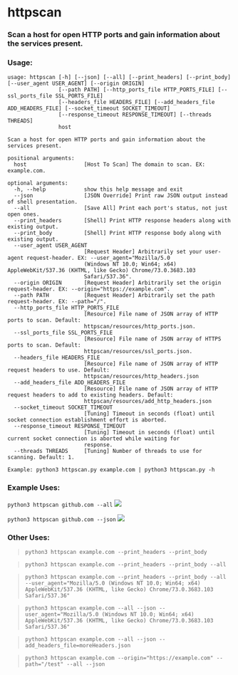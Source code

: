 # httpscan
 
### Scan a host for open HTTP ports and gain information about the services present.

### Usage:

```
usage: httpscan [-h] [--json] [--all] [--print_headers] [--print_body] [--user_agent USER_AGENT] [--origin ORIGIN]
                [--path PATH] [--http_ports_file HTTP_PORTS_FILE] [--ssl_ports_file SSL_PORTS_FILE]
                [--headers_file HEADERS_FILE] [--add_headers_file ADD_HEADERS_FILE] [--socket_timeout SOCKET_TIMEOUT]
                [--response_timeout RESPONSE_TIMEOUT] [--threads THREADS]
                host

Scan a host for open HTTP ports and gain information about the services present.

positional arguments:
  host                  [Host To Scan] The domain to scan. EX: example.com.

optional arguments:
  -h, --help            show this help message and exit
  --json                [JSON Override] Print raw JSON output instead of shell presentation.
  --all                 [Save All] Print each port's status, not just open ones.
  --print_headers       [Shell] Print HTTP response headers along with existing output.
  --print_body          [Shell] Print HTTP response body along with existing output.
  --user_agent USER_AGENT
                        [Request Header] Arbitrarily set your user-agent request-header. EX: --user_agent="Mozilla/5.0
                        (Windows NT 10.0; Win64; x64) AppleWebKit/537.36 (KHTML, like Gecko) Chrome/73.0.3683.103
                        Safari/537.36".
  --origin ORIGIN       [Request Header] Arbitrarily set the origin request-header. EX: --origin="https://example.com".
  --path PATH           [Request Header] Arbitrarily set the path request-header. EX: --path="/".
  --http_ports_file HTTP_PORTS_FILE
                        [Resource] File name of JSON array of HTTP ports to scan. Default:
                        httpscan/resources/http_ports.json.
  --ssl_ports_file SSL_PORTS_FILE
                        [Resource] File name of JSON array of HTTPS ports to scan. Default:
                        httpscan/resources/ssl_ports.json.
  --headers_file HEADERS_FILE
                        [Resource] File name of JSON array of HTTP request headers to use. Default:
                        httpscan/resources/http_headers.json
  --add_headers_file ADD_HEADERS_FILE
                        [Resource] File name of JSON array of HTTP request headers to add to existing headers. Default:
                        httpscan/resources/add_http_headers.json
  --socket_timeout SOCKET_TIMEOUT
                        [Tuning] Timeout in seconds (float) until socket connection establishment effort is aborted.
  --response_timeout RESPONSE_TIMEOUT
                        [Tuning] Timeout in seconds (float) until current socket connection is aborted while waiting for
                        response.
  --threads THREADS     [Tuning] Number of threads to use for scanning. Default: 1.

Example: python3 httpscan.py example.com | python3 httpscan.py -h
```


### Example Uses:

`python3 httpscan github.com --all`
![](https://github.com/hostinfodev/httpscan/blob/main/img/all.png?raw=true)

`python3 httpscan github.com --json`
![](https://github.com/hostinfodev/httpscan/blob/main/img/json.png?raw=true)

### Other Uses:

> `python3 httpscan example.com --print_headers --print_body`

> `python3 httpscan example.com --print_headers --print_body --all`

> `python3 httpscan example.com --print_headers --print_body --all --user_agent="Mozilla/5.0 (Windows NT 10.0; Win64; x64) AppleWebKit/537.36 (KHTML, like Gecko) Chrome/73.0.3683.103 Safari/537.36"`

> `python3 httpscan example.com --all --json --user_agent="Mozilla/5.0 (Windows NT 10.0; Win64; x64) AppleWebKit/537.36 (KHTML, like Gecko) Chrome/73.0.3683.103 Safari/537.36"`

> `python3 httpscan example.com --all --json --add_headers_file=moreHeaders.json`

> `python3 httpscan example.com --origin="https://example.com" --path="/test" --all --json`